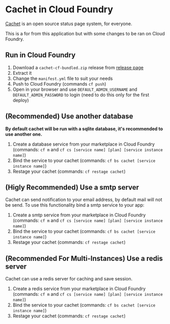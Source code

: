 # Cachet in Cloud Foundry

[Cachet](https://cachethq.io/) is an open source status page system, for everyone.

This is a for from this application but with some changes to be ran on Cloud Foundry.

## Run in Cloud Foundry

1. Download a `cachet-cf-bundled.zip` release from [release page](https://github.com/ArthurHlt/Cachet-cf/releases)
2. Extract it
3. Change the `manifest.yml` file to suit your needs
4. Push to Cloud Foundry (commands `cf push`)
5. Open in your browser and use `DEFAULT_ADMIN_USERNAME` and `DEFAULT_ADMIN_PASSWORD` to login (need to do this only for the first deploy)

## (**Recommended**) Use another database

**By default cachet will be run with a sqlite database, it's recommended to use another one.**

1. Create a database service from your marketplace in Cloud Foundry (commands: `cf m` and `cf cs [service name] [plan] [service instance name]`)
2. Bind the service to your cachet (commands: `cf bs cachet [service instance name]`)
3. Restage your cachet (commands: `cf restage cachet`)

## (**Higly Recommended**) Use a smtp server

Cachet can send notification to your email address, by default mail will not be send.
To use this functionality bind a smtp service to your app:

1. Create a smtp service from your marketplace in Cloud Foundry (commands: `cf m` and `cf cs [service name] [plan] [service instance name]`)
2. Bind the service to your cachet (commands: `cf bs cachet [service instance name]`)
3. Restage your cachet (commands: `cf restage cachet`)


## (**Recommended For Multi-Instances**) Use a redis server

Cachet can use a redis server for caching and save session.

1. Create a redis service from your marketplace in Cloud Foundry (commands: `cf m` and `cf cs [service name] [plan] [service instance name]`)
2. Bind the service to your cachet (commands: `cf bs cachet [service instance name]`)
3. Restage your cachet (commands: `cf restage cachet`)

